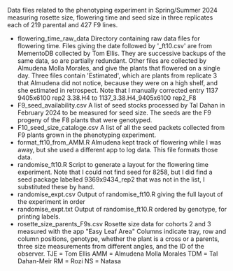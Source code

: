 Data files related to the phenotyping experiment in Spring/Summer 2024 measuring
rosette size, flowering time and seed size in three replicates each of 219 parental
and 427 F9 lines.

- flowering_time_raw_data
    Directory containing raw data files for flowering time.
    Files giving the date followed by '_ft10.csv' are from MementoDB collected 
    by Tom Ellis. They are successive backups of the same data, so are partially
    redundant.
    Other files are collected by Almudena Molla Morales, and give the plants that
    flowered on a single day. Three files contain 'Estimated', which are plants
    from replicate 3 that Almudena did not notice, because they were on a high
    shelf, and she estimated in retrospect.
    Note that I manually corrected entry 1137 9405x6100 rep2 3.38.H4 to 1137_3.38.H4_9405x6100 rep2_F8
- F9_seed_availability.csv
    A list of seed stocks processed by Tal Dahan in February 2024 to be measured
    for seed size. The seeds are the F9 progeny of the F8 plants that were
    genotyped.
- F10_seed_size_cataloge.csv
    A list of all the seed packets collected from F9 plants grown in the
    phenotyping experiment.
- format_ft10_from_AMM.R
    Almudena kept track of flowering while I was away, but she used a different
    app to log data. This file formats those data.
- randomise_ft10.R
    Script to generate a layout for the flowering time experiment.
    Note that I could not find seed for 8258, but I did find a seed package labelled
    9369x9434_rep2 that was not in the list, I substituted these by hand.
- randomise_expt.csv
    Output of randomise_ft10.R giving the full layout of the experiment in order
- randomise_expt.txt
    Output of randomise_ft10.R ordered by genotype, for printing labels.
- rosette_size_parents_F9s.csv
    Rosette size data for cohorts 2 and 3 measured with the app "Easy Leaf Area"
    Columns indicate tray, row and column positions, genotype, whether the plant
    is a cross or a parents, three size measurements from different angles, and
    the ID of the observer.
        TJE = Tom Ellis
        AMM = Almudena Molla Morales
        TDM = Tal Dahan-Meir
        RM = Rozi
        NS = Natasa